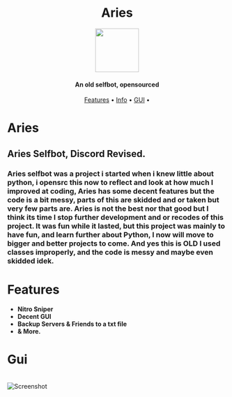 <h1 align="center">Aries</h1>

<p align="center">
  <img width="100" height="100" src="https://cdn.discordapp.com/attachments/715671505211490315/1023738310713159772/ariesnobg.png">
</p>

<h4 align="center">An old selfbot, opensourced</h4>

<p align="center">
  <a href="#features">Features</a> •
  <a href="#Aries">Info</a> •
  <a href="#Gui">GUI</a> •
</p>

# Aries
##  Aries Selfbot, Discord Revised.
### Aries selfbot was a project i started when i knew little about python, i opensrc this now to reflect and look at how much I improved at coding, Aries has some decent features but the code is a bit messy, parts of this are skidded and or taken but very few parts are. Aries is not the best nor that good but I think its time I stop further development and or recodes of this project. It was fun while it lasted, but this project was mainly to have fun, and learn further about Python, I now will move to bigger and better projects to come. And yes this is OLD I used classes improperly, and the code is messy and maybe even skidded idek.
# Features
- **Nitro Sniper**
- **Decent GUI**
- **Backup Servers & Friends to a txt file**
- **& More.**
# Gui
<BR>![Screenshot](https://cdn.discordapp.com/attachments/715671505211490315/1023739438909636608/ariescon.png?size=4096)

